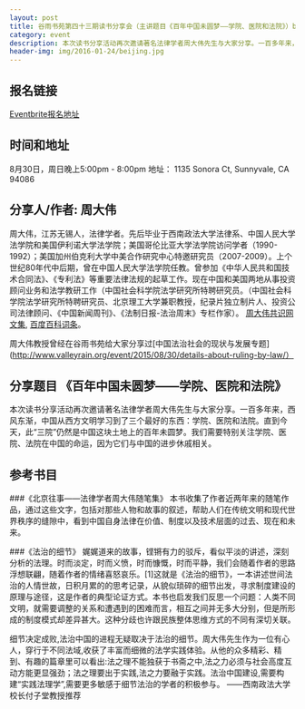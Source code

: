 ```yaml
---
layout: post
title: 谷雨书苑第四十三期读书分享会（主讲题目《百年中国未圆梦——学院、医院和法院》）by 周大伟
category: event
description: 本次读书分享活动再次邀请著名法律学者周大伟先生与大家分享。一百多年来，西风东渐，中国从西方文明学习到了三个最好的东西：学院、医院和法院。直到今天，此“三院”仍然是中国这块土地上的百年未圆梦。我们需要特别关注学院、医院、法院在中国的命运，因为它们与中国的进步休戚相关。
header-img: img/2016-01-24/beijing.jpg
---
```




## 报名链接
[Eventbrite报名地址](https://www.eventbrite.com/e/)

## 时间和地址
8月30日，周日晚上5:00pm - 8:00pm
地址：
1135 Sonora Ct, Sunnyvale, CA 94086

## 分享人/作者: 周大伟
周大伟，江苏无锡人，法律学者。先后毕业于西南政法大学法律系、中国人民大学法学院和美国伊利诺大学法学院；美国哥伦比亚大学法学院访问学者（1990-1992）；美国加州伯克利大学中美合作研究中心特邀研究员（2007-2009）。上个世纪80年代中后期，曾在中国人民大学法学院任教。曾参加《中华人民共和国技术合同法》、《专利法》等重要法律法规的起草工作。现在中国和美国两地从事投资顾问业务和法学教研工作（中国社会科学院法学研究所特聘研究员。（中国社会科学院法学研究所特聘研究员、北京理工大学兼职教授，纪录片独立制片人、投资公司法律顾问、《中国新闻周刊》、《法制日报-法治周末》专栏作家）。
[周大伟共识网文集](http://www.21ccom.net/plus/view.php?aid=57544), [百度百科词条](http://baike.baidu.com/view/1389485.htm)。

周大伟教授曾经在谷雨书苑给大家分享过[中国法治社会的现状与发展专题](http://www.valleyrain.org/event/2015/08/30/details-about-ruling-by-law/）


## 分享题目 《百年中国未圆梦——学院、医院和法院》
本次读书分享活动再次邀请著名法律学者周大伟先生与大家分享。一百多年来，西风东渐，中国从西方文明学习到了三个最好的东西：学院、医院和法院。直到今天，此“三院”仍然是中国这块土地上的百年未圆梦。我们需要特别关注学院、医院、法院在中国的命运，因为它们与中国的进步休戚相关。


## 参考书目

###《北京往事——法律学者周大伟随笔集》
本书收集了作者近两年来的随笔作品，通过这些文字，包括对那些人物和故事的叙述，帮助人们在传统文明和现代世界秩序的缝隙中，看到中国自身法律在价值、制度以及技术层面的过去、现在和未来。


###《法治的细节》
娓娓道来的故事，铿锵有力的驳斥，看似平淡的讲述，深刻分析的法理。时而淡定，时而义愤，时而慷慨，时而平静，我们会随着作者的思路浮想联翩，随着作者的情绪喜怒哀乐。[1]这就是《法治的细节》，一本讲述世间法治的人情世故，日积月累的的思考记录，从貌似琐碎的细节出发，寻求制度建设的原理与途径，这是作者的典型论证方式。本书也启发我们反思一个问题：人类不同文明，就需要调整的关系和遭遇到的困难而言，相互之间并无多大分别，但是所形成的制度模式却差异甚大。这种分歧也许跟民族整体思维方式的不同有深切关联。


细节决定成败,法治中国的进程无疑取决于法治的细节。周大伟先生作为一位有心人，穿行于不同法域,收获了丰富而细微的法学实践体验。从他的众多精彩、精到、有趣的篇章里可以看出:法之理不能独获于书斋之中,法之力必须与社会高度互动方能更显强劲；法之理要出于实践,法之力要融于实践。法治中国建设,需要构建“实践法理学”,需要更多敏感于细节法治的学者的积极参与。
——西南政法大学校长付子堂教授推荐

